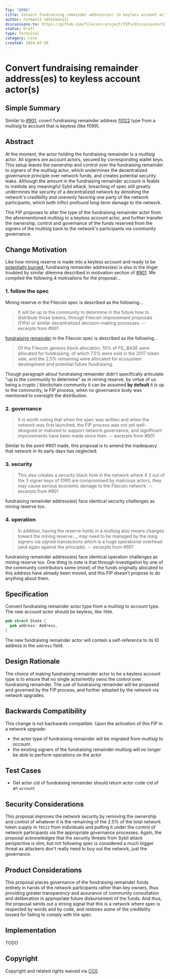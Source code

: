 ```yaml
---
fip: "0096" 
title: Convert fundraising remainder address(es) to keyless account actor(s) 
author: Fatman13 (@fatman13)
discussions-to: https://github.com/filecoin-project/FIPs/discussions/1033
status: Draft
type: Technical
category: Core
created: 2024-07-10
---
```


# Convert fundraising remainder address(es) to keyless account actor(s) 

## Simple Summary

Similar to [#901](https://github.com/filecoin-project/FIPs/discussions/901), covert fundraising remainder address [f0122](https://filfox.io/en/address/f0122) type from a multisig to account that is keyless (like f099).


## Abstract

At the moment, the actor holding the fundraising remainder is a _multisig_ actor. All signers are account actors, secured by corresponding wallet keys. This setup leaves the ownership and control over the fundraising remainder to signers of the _multisig_ actor, which undermines the decentralized governance principle over network funds, and creates potential security leaks. Although the amount in the fundraising remainder account is feable to institute any meaningful Sybil attack, breaching of spec still greatly undermines the security of a decentralized network by dimishing the network's credibility and unevenly favoring one party of the network participants, which both inflict profound long-term damage to the network. 

This FIP proposes to alter the type of the fundraising remainder actor from the aforementioned multisig to a keyless account actor, and further transfer the ownership, control and governance of the funds reserved from the signers of the multisig back to the network's participants via community governance.


## Change Motivation

Like how mining reserve is made into a keyless account and ready to be [potentially burned](https://github.com/filecoin-project/FIPs/discussions/1030), fundraising remainder address(es) is also in the linger troubled by similar dilemma described in motivation section of [#901](https://github.com/filecoin-project/FIPs/discussions/901). We compiled the following 4 motivations for the proposal...

### 1. follow the spec

Mining reserve in the Filecoin spec is described as the following...

> It will be up to the community to determine in the future how to distribute those tokens, through Filecoin improvement proposals (FIPs) or similar decentralized decision-making processes.
> -- excerpts from #901

[fundraising remainder](https://spec.filecoin.io/#section-systems.filecoin_token.token_allocation) in the Filecoin spec is described as the following...

> Of the Filecoin genesis block allocation, 10% of FIL_BASE were allocated for fundraising, of which 7.5% were sold in the 2017 token sale, and the 2.5% remaining were allocated for ecosystem development and potential future fundraising.

Though paragraph about fundraising remainder didn't specifically articulate "up to the community to determine" as in mining reserve, by virtue of us being a crypto / blockchain community it can be assumed **by default** it is up to the community, ie FIP process, when no governance body was mentioned to oversight the distribution.

### 2. governance

> It is worth noting that when the spec was written and when the network was first launched, the FIP process was not yet well-designed or matured to support network governance, and significant improvements have been made since then. 
> -- excerpts from #901

Similar to the point #901 made, this proposal is to amend the inadequacy that network in its early days has neglected. 

### 3. security

> This also creates a security black hole in the network where if 2 out of the 3 signer keys of f090 are compromised by malicious actors, they may cause serious economic damage to the Filecoin network. 
> -- excerpts from #901

fundraising remainder address(es) face identical security challenges as mining reserve too.

### 4. operation

> In addition, having the reserve holds in a multisig also means changes toward the mining reserve..., may need to be managed by the msig signers via signed transactions which is a huge operational overhead (and again against the principle).
> -- excerpts from #901

fundraising remainder address(es) face identical operation challenges as mining reserve too. One thing to note is that through investigation by one of the community contributors some (most) of the funds originally allocated to this address have already been moved, and this FIP doesn't propose to do anything about them. 

## Specification

Convert fundraising remainder actor type from a _multisig_ to _account_ type. The new account actor should be keyless, like `f099`.

```rust
pub struct State {
  pub address: Address,
}
```

The new fundraising remainder actor will contain a self-reference to its ID address in the `address` field.

## Design Rationale

The choice of making fundraising remainder actor to be a keyless account type is to ensure that no single actor/entity owns the control over fundraising remainder. The use of fundraising remainder will be proposed and governed by the FIP process, and further adopted by the network via network upgrades. 

## Backwards Compatibility

This change is not backwards compatible. Upon the activation of this FIP in a network upgrade:
- the actor type of fundraising remainder will be migrated from _multisig_ to _account_.
- the existing signers of the fundraising remainder multisig will no longer be able to perform operations on the actor

## Test Cases

- Get actor cid of fundraising remainder should return actor code cid of an `account`

## Security Considerations

This proposal improves the network security by removing the ownership and control of whatever it is the remaining of the 2.5% of the total network token supply in `f0122` from individuals and putting it under the control of network participants via the appropriate governance processes. Again, the proposal acknowledges that the security threats from Sybil attack perspective is slim, but not following spec is considered a much bigger threat as attackers don't really need to buy out the network, just the governance.


## Product Considerations

This proposal places governance of the fundraising remainder funds entirely in hands of the network participants rather than key owners, thus providing greater transparency and assurance of community consultation and deliberation in appropriate future disbursement of the funds. And thus, the proposal sends out a strong signal that this is a network where spec is respected by words and by code, and restores some of the credibility lossed for failing to comply with the spec.

## Implementation

TODO 

## Copyright
Copyright and related rights waived via [CC0](https://creativecommons.org/publicdomain/zero/1.0/).
